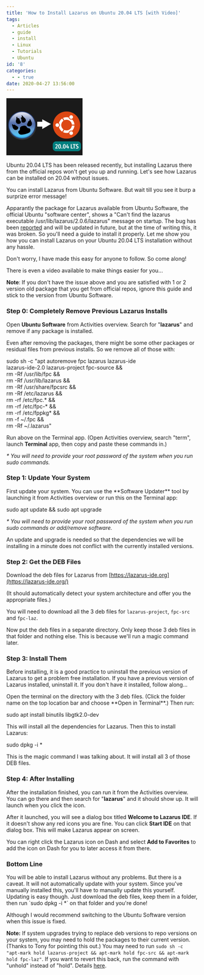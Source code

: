 ```yaml
---
title: 'How to Install Lazarus on Ubuntu 20.04 LTS [with Video]'
tags:
  - Articles
  - guide
  - install
  - Linux
  - Tutorials
  - Ubuntu
id: '8'
categories:
  - - true
date: 2020-04-27 13:56:00
---
```


![](install-lazarus-ubuntu-20-04/lazarus-install-ubuntu-thumb.png)

Ubuntu 20.04 LTS has been released recently, but installing Lazarus there from the official repos won't get you up and running. Let's see how Lazarus can be installed on 20.04 without issues.
<!-- more -->
  
  
You can install Lazarus from Ubuntu Software. But wait till you see it burp a surprize error message!  
  
Apparantly the package for Lazarus available from Ubuntu Software, the official Ubuntu "software center", shows a "Can't find the lazarus executable /usr/lib/lazarus/2.0.6/lazarus" message on startup. The bug has been [reported](https://bugs.freepascal.org/view.php?id=36572) and will be updated in future, but at the time of writing this, it was broken. So you'll need a guide to install it properly. Let me show you how you can install Lazarus on your Ubuntu 20.04 LTS installation without any hassle.  
  
Don't worry, I have made this easy for anyone to follow. So come along!  
  
There is even a video available to make things easier for you...  
  

  
  
**Note**: If you don't have the issue above and you are satisfied with 1 or 2 version old package that you get from official repos, ignore this guide and stick to the version from Ubuntu Software.  
  

### Step 0: Completely Remove Previous Lazarus Installs

Open **Ubuntu Software** from Activities overview. Search for "**lazarus**" and remove if any package is installed.  
  
Even after removing the packages, there might be some other packages or residual files from previous installs. So we remove all of those with:  
  

sudo sh -c "apt autoremove fpc lazarus lazarus-ide   
lazarus-ide-2.0 lazarus-project fpc-source &&   
rm -Rf /usr/lib/fpc &&   
rm -Rf /usr/lib/lazarus &&   
rm -Rf /usr/share/fpcsrc &&   
rm -Rf /etc/lazarus &&   
rm -rf /etc/fpc.\* &&   
rm -rf /etc/fpc-\* &&   
rm -rf /etc/fppkg\* &&   
rm -f ~/.fpc &&   
rm -Rf ~/.lazarus"  

  
Run above on the Terminal app. (Open Activities overview, search "term", launch **Terminal** app, then copy and paste these commands in.)  
  
_\* You will need to provide your root password of the system when you run sudo commands._  
  
  

### Step 1: Update Your System

First update your system. You can use the \*\*Software Updater\*\* tool by launching it from Activities overview or run this on the Terminal app:  
  

sudo apt update && sudo apt upgrade  

  
_\* You will need to provide your root password of the system when you run sudo commands or add/remove software._  
  
An update and upgrade is needed so that the dependencies we will be installing in a minute does not conflict with the currently installed versions.  
  
  

### Step 2: Get the DEB Files

Download the deb files for Lazarus from [https://lazarus-ide.org](https://lazarus-ide.org/)  
  
(It should automatically detect your system architecture and offer you the appropriate files.)  
  
You will need to download all the 3 deb files for `lazarus-project`, `fpc-src` and `fpc-laz`.  
  
Now put the deb files in a separate directory. Only keep those 3 deb files in that folder and nothing else. This is because we'll run a magic command later.  
  
  
  

### Step 3: Install Them

Before installing, it is a good practice to uninstall the previous version of Lazarus to get a problem free installation. If you have a previous version of Lazarus installed, uninstall it. If you don't have it installed, follow along...  
  
Open the terminal on the directory with the 3 deb files. (Click the folder name on the top location bar and choose \*\*Open in Terminal\*\*.) Then run:  
  

sudo apt install binutils libgtk2.0-dev  

  
This will install all the dependencies for Lazarus. Then this to install Lazarus:  
  

sudo dpkg -i \*  

  
This is the magic command I was talking about. It will install all 3 of those DEB files.  
  
  

### Step 4: After Installing

After the installation finished, you can run it from the Activities overview. You can go there and then search for "**lazarus**" and it should show up. It will launch when you click the icon.  
  
After it launched, you will see a dialog box titled **Welcome to Lazarus IDE**. If it doesn't show any red icons you are fine. You can click **Start IDE** on that dialog box. This will make Lazarus appear on screen.  
  
You can right click the Lazarus icon on Dash and select **Add to Favorites** to add the icon on Dash for you to later access it from there.  
  
  

### Bottom Line

You will be able to install Lazarus without any problems. But there is a caveat. It will not automatically update with your system. Since you've manually installed this, you'll have to manually update this yourself. Updating is easy though. Just download the deb files, keep them in a folder, then run \`sudo dpkg -i \*\` on that folder and you're done!  
  
Although I would recommend switching to the Ubuntu Software version when this issue is fixed.  
  
**Note:** If system upgrades trying to replace deb versions to repo versions on your system, you may need to hold the packages to their current version. (Thanks to Tony for pointing this out.) You may need to run `sudo sh -c "apt-mark hold lazarus-project && apt-mark hold fpc-src && apt-mark hold fpc-laz"`. If you want to revert this back, run the command with "unhold" instead of "hold". Details [here](https://askubuntu.com/a/18656).